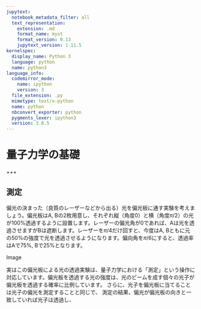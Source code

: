 ```yaml
---
jupytext:
  notebook_metadata_filter: all
  text_representation:
    extension: .md
    format_name: myst
    format_version: 0.13
    jupytext_version: 1.11.5
kernelspec:
  display_name: Python 3
  language: python
  name: python3
language_info:
  codemirror_mode:
    name: ipython
    version: 3
  file_extension: .py
  mimetype: text/x-python
  name: python
  nbconvert_exporter: python
  pygments_lexer: ipython3
  version: 3.8.5
---
```


# 量子力学の基礎

+++

## 測定

偏光の決まった（良質のレーザーなどから出る）光を偏光板に通す実験を考えましょう。偏光板はA, Bの2枚用意し、それぞれ縦（角度0）と横（角度$\pi/2$）の光が100%透過するように設置します。レーザーの偏光角が0であれば、Aは光を透過させますがBは遮断します。レーザーを$\pi/4$だけ回すと、今度はA, Bともに元の50%の強度で光を透過させるようになります。偏向角を$\pi/6$にすると、透過率はAで75%, Bで25%となります。

Image

実はこの偏光板による光の透過実験は、量子力学における「測定」という操作に対応しています。偏光板を透過する光の強度は、光のビームを成す個々の光子が偏光板を透過する確率に比例しています。
さらに、光子を偏光板に当てることは光子の偏光を測定することと同じで、
測定の結果、偏光が偏光板の向きと一致していれば光子は透過し、

```{code-cell} ipython3

```
